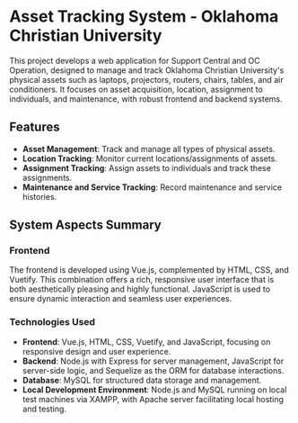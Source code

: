 # Asset Tracking System - Oklahoma Christian University

This project develops a web application for Support Central and OC Operation, designed to manage and track Oklahoma Christian University's physical assets such as laptops, projectors, routers, chairs, tables, and air conditioners. It focuses on asset acquisition, location, assignment to individuals, and maintenance, with robust frontend and backend systems.

## Features

- **Asset Management**: Track and manage all types of physical assets.
- **Location Tracking**: Monitor current locations/assignments of assets.
- **Assignment Tracking**: Assign assets to individuals and track these assignments.
- **Maintenance and Service Tracking**: Record maintenance and service histories.

## System Aspects Summary

### Frontend

The frontend is developed using Vue.js, complemented by HTML, CSS, and Vuetify. This combination offers a rich, responsive user interface that is both aesthetically pleasing and highly functional. JavaScript is used to ensure dynamic interaction and seamless user experiences.


### Technologies Used

- **Frontend**: Vue.js, HTML, CSS, Vuetify, and JavaScript, focusing on responsive design and user experience.
- **Backend**: Node.js with Express for server management, JavaScript for server-side logic, and Sequelize as the ORM for database interactions.
- **Database**: MySQL for structured data storage and management.
- **Local Development Environment**: Node.js and MySQL running on local test machines via XAMPP, with Apache server facilitating local hosting and testing.

